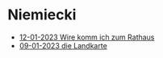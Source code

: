 # Niemiecki

- [12-01-2023 Wire komm ich zum Rathaus](./niemiecki/12-01-2023.md)
- [09-01-2023 die Landkarte](./niemiecki/09-01-2023.md)
